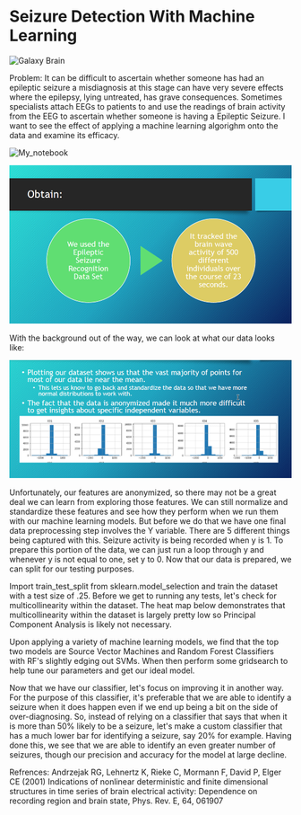 # Seizure Detection With Machine Learning

![Galaxy Brain](https://blueseatblogs.com/wp-content/uploads/2018/07/consciousness-709143-400x300.jpg)

Problem: It can be difficult to ascertain whether someone has had an epileptic seizure a misdiagnosis at this stage can have very severe effects where the epilepsy, lying untreated, has grave consequences. Sometimes specialists attach EEGs to patients to and use the readings of brain activity from the EEG to ascertain whether someone is having a Epileptic Seizure. I want to see the effect of applying a machine learning algorighm onto the data and examine its efficacy. 

![My_notebook]()

![Background_img](https://github.com/Shin-pete/Seizure_Detection_With_Machine_Learning/blob/master/5VLnjeD.png?raw=true)

With the background out of the way, we can look at what our data looks like: 

![explore](https://github.com/Shin-pete/Seizure_Detection_With_Machine_Learning/blob/master/AcroRd32_2020-06-30_11-09-40.png)

Unfortunately, our features are anonymized, so there may not be a great deal we can learn from exploring those features. We can still normalize and standardize these features and see how they perform when we run them with our machine learning models. But before we do that we have one final data preprocessing step involves the Y variable. There are 5 different things being captured with this. Seizure activity is being recorded when y is 1. To prepare this portion of the data, we can just run a loop through y and whenever y is not equal to one, set y to 0. Now that our data is prepared, we can split for our testing purposes. 

Import train_test_split from sklearn.model_selection and train the dataset with a test size of .25. Before we get to running any tests, let's check for multicollinearity within the dataset. The heat map below demonstrates that multicollinearity within the dataset is largely pretty low so Principal Component Analysis is likely not necessary. 

Upon applying a variety of machine learning models, we find that the top two models are Source Vector Machines and Random Forest Classifiers with RF's slightly edging out SVMs. When then perform some gridsearch to help tune our parameters and get our ideal model. 

Now that we have our classifier, let's focus on improving it in another way. For the purpose of this classifier, it's preferable that we are able to identify a seizure when it does happen even if we end up being a bit on the side of over-diagnosing. So, instead of relying on a classifier that says that when it is more than 50% likely to be a seizure, let's make a custom classifier that has a much lower bar for identifying a seizure, say 20% for example. Having done this, we see that we are able to identify an even greater number of seizures, though our precision and accuracy for the model at large decline. 


Refrences: Andrzejak RG, Lehnertz K, Rieke C, Mormann F, David P, Elger CE (2001) Indications of nonlinear deterministic and finite dimensional structures in time series of brain electrical activity: Dependence on recording region and brain state, Phys. Rev. E, 64, 061907

